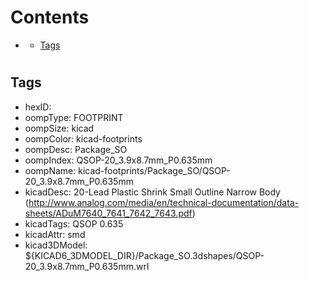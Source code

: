 



Contents
========

* [](#)
	* [Tags](#tags)

# 

## Tags

- hexID: 
- oompType: FOOTPRINT
- oompSize: kicad
- oompColor: kicad-footprints
- oompDesc: Package_SO
- oompIndex: QSOP-20_3.9x8.7mm_P0.635mm
- oompName: kicad-footprints/Package_SO/QSOP-20_3.9x8.7mm_P0.635mm
- kicadDesc: 20-Lead Plastic Shrink Small Outline Narrow Body (http://www.analog.com/media/en/technical-documentation/data-sheets/ADuM7640_7641_7642_7643.pdf)
- kicadTags: QSOP 0.635
- kicadAttr: smd
- kicad3DModel: ${KICAD6_3DMODEL_DIR}/Package_SO.3dshapes/QSOP-20_3.9x8.7mm_P0.635mm.wrl
